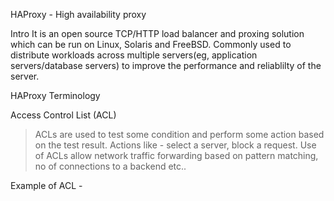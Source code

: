 HAProxy - High availability proxy

Intro
It is an open source TCP/HTTP load balancer and proxing solution which can be run on Linux, Solaris and FreeBSD.
Commonly used to distribute workloads across multiple servers(eg, application servers/database servers) to improve the 
performance and reliablilty of the server.

HAProxy Terminology

Access Control List (ACL)
> ACLs are used to test some condition and perform some action based on the test result. Actions like - 
  select a server, block a request.
> Use of ACLs allow network traffic forwarding based on pattern matching, no of connections to a backend etc..

Example of ACL - 
